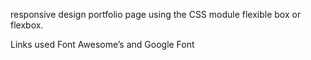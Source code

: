  responsive design portfolio page using the CSS module flexible box or flexbox.

 Links used Font Awesome’s and Google Font 

